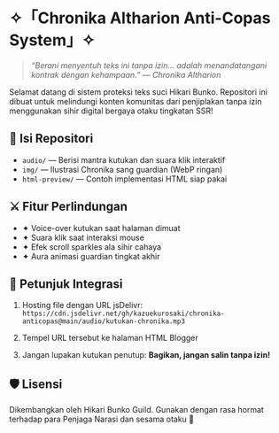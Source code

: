 # ✧「Chronika Altharion Anti-Copas System」✧

> *“Berani menyentuh teks ini tanpa izin… adalah menandatangani kontrak dengan kehampaan.” — Chronika Altharion*

Selamat datang di sistem proteksi teks suci Hikari Bunko. Repositori ini dibuat untuk melindungi konten komunitas dari penjiplakan tanpa izin menggunakan sihir digital bergaya otaku tingkatan SSR!

## 📁 Isi Repositori

- `audio/` — Berisi mantra kutukan dan suara klik interaktif
- `img/` — Ilustrasi Chronika sang guardian (WebP ringan)
- `html-preview/` — Contoh implementasi HTML siap pakai

## ⚔️ Fitur Perlindungan

- ✦ Voice-over kutukan saat halaman dimuat
- ✦ Suara klik saat interaksi mouse
- ✦ Efek scroll sparkles ala sihir cahaya
- ✦ Aura animasi guardian tingkat akhir

## 🔧 Petunjuk Integrasi

1. Hosting file dengan URL jsDelivr:
   `
   https://cdn.jsdelivr.net/gh/kazuekurosaki/chronika-anticopas@main/audio/kutukan-chronika.mp3
   `
2. Tempel URL tersebut ke halaman HTML Blogger

3. Jangan lupakan kutukan penutup: **Bagikan, jangan salin tanpa izin!**

## 🛡️ Lisensi

Dikembangkan oleh Hikari Bunko Guild. Gunakan dengan rasa hormat terhadap para Penjaga Narasi dan sesama otaku 🌌
